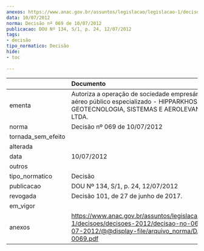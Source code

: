 ```yaml
---
anexos: https://www.anac.gov.br/assuntos/legislacao/legislacao-1/decisoes/decisoes-2012/decisao-no-069-de-10-07-2012/@@display-file/arquivo_norma/DA2012-0069.pdf
data: 10/07/2012
norma: Decisão nº 069 de 10/07/2012
publicacao: DOU Nº 134, S/1, p. 24, 12/07/2012
tags:
- decisão
tipo_normatico: Decisão
hide: 
- toc 
 
---
```


|                    | Documento                                                                                                                                                 |
|:-------------------|:----------------------------------------------------------------------------------------------------------------------------------------------------------|
| ementa             | Autoriza a operação de sociedade empresária de serviço aéreo público especializado - HIPPARKHOS GEOTECNOLOGIA, SISTEMAS E AEROLEVANTAMENTOS LTDA.         |
| norma              | Decisão nº 069 de 10/07/2012                                                                                                                              |
| tornada_sem_efeito |                                                                                                                                                           |
| alterada           |                                                                                                                                                           |
| data               | 10/07/2012                                                                                                                                                |
| outros             |                                                                                                                                                           |
| tipo_normatico     | Decisão                                                                                                                                                   |
| publicacao         | DOU Nº 134, S/1, p. 24, 12/07/2012                                                                                                                        |
| revogada           | Decisão 101, de 27 de junho de 2017.                                                                                                                      |
| em_vigor           |                                                                                                                                                           |
| anexos             | https://www.anac.gov.br/assuntos/legislacao/legislacao-1/decisoes/decisoes-2012/decisao-no-069-de-10-07-2012/@@display-file/arquivo_norma/DA2012-0069.pdf |